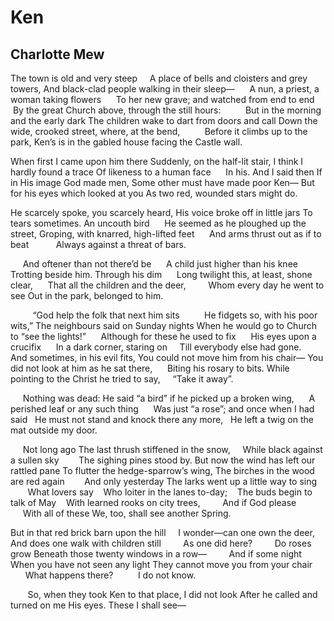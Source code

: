 # Ken
## Charlotte Mew
The town is old and very steep
    A place of bells and cloisters and grey towers,
And black-clad people walking in their sleep—
     A nun, a priest, a woman taking flowers
     To her new grave; and watched from end to end
     By the great Church above, through the still hours:
         But in the morning and the early dark
The children wake to dart from doors and call
Down the wide, crooked street, where, at the bend,
         Before it climbs up to the park,
Ken’s is in the gabled house facing the Castle wall.

When first I came upon him there
Suddenly, on the half-lit stair,
I think I hardly found a trace
Of likeness to a human face
     In his. And I said then
If in His image God made men,
Some other must have made poor Ken—
But for his eyes which looked at you
As two red, wounded stars might do.

He scarcely spoke, you scarcely heard,
His voice broke off in little jars
To tears sometimes. An uncouth bird
     He seemed as he ploughed up the street,
Groping, with knarred, high-lifted feet
     And arms thrust out as if to beat
          Always against a threat of bars.

     And oftener than not there’d be
     A child just higher than his knee
Trotting beside him. Through his dim
     Long twilight this, at least, shone clear,
     That all the children and the deer,
        Whom every day he went to see
Out in the park, belonged to him.

         “God help the folk that next him sits
         He fidgets so, with his poor wits,”
The neighbours said on Sunday nights
When he would go to Church to “see the lights!”
     Although for these he used to fix
     His eyes upon a crucifix
     In a dark corner, staring on
    Till everybody else had gone.
    And sometimes, in his evil fits,
You could not move him from his chair—
You did not look at him as he sat there,
     Biting his rosary to bits.
While pointing to the Christ he tried to say,
    “Take it away”.

     Nothing was dead:
He said “a bird” if he picked up a broken wing,
     A perished leaf or any such thing
     Was just “a rose”; and once when I had said
  He must not stand and knock there any more,
  He left a twig on the mat outside my door.

     Not long ago
The last thrush stiffened in the snow,
    While black against a sullen sky
       The sighing pines stood by.
But now the wind has left our rattled pane
To flutter the hedge-sparrow’s wing,
The birches in the wood are red again
       And only yesterday
The larks went up a little way to sing
       What lovers say
   Who loiter in the lanes to-day;
   The buds begin to talk of May
   With learned rooks on city trees,
        And if God please
       With all of these
We, too, shall see another Spring.

But in that red brick barn upon the hill
    I wonder—can one own the deer,
And does one walk with children still
        As one did here?
        Do roses grow
Beneath those twenty windows in a row—
        And if some night
When you have not seen any light
They cannot move you from your chair
        What happens there?
         I do not know.

       So, when they took
Ken to that place, I did not look
After he called and turned on me
His eyes. These I shall see—
